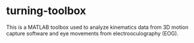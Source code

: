 # turning-toolbox
This is a MATLAB toolbox used to analyze kinematics data from 3D motion capture software and eye movements from electrooculography (EOG).
